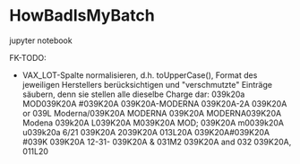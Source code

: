 # HowBadIsMyBatch

jupyter notebook

FK-TODO:
- VAX_LOT-Spalte normalisieren, d.h. toUpperCase(), Format des jeweiligen Herstellers berücksichtigen und "verschmutzte" Einträge säubern, denn sie stellen alle dieselbe Charge dar:
039k20a
MOD039K20A
#039K20A
039K20A-MODERNA
039K20A-2A
039K20A or 039L
Moderna/039K20A
MODERNA 039K20A
MODERNA039K20A
Modena 039k20A
L039K20A
M039K20A
MOD; 039K20A
m0039k20A
u039k20a
6/21 039K20A
2039K20A
013L20A 039K20A#039K20A
#039K
039K20A  12-31-
039K20A & 031M2
039K20A and 032
039K20A, 011L20


